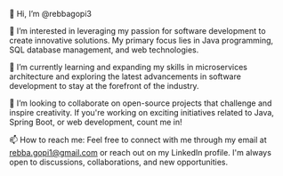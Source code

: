 👋 Hi, I’m @rebbagopi3

👀 I’m interested in leveraging my passion for software development to create innovative solutions. My primary focus lies in Java programming, SQL database management, and web technologies.

🌱 I’m currently learning and expanding my skills in microservices architecture and exploring the latest advancements in software development to stay at the forefront of the industry.

💞️ I’m looking to collaborate on open-source projects that challenge and inspire creativity. If you're working on exciting initiatives related to Java, Spring Boot, or web development, count me in!

📫 How to reach me: Feel free to connect with me through my email at rebba.gopi1@gmail.com or reach out on my LinkedIn profile. I'm always open to discussions, collaborations, and new opportunities.

<!---
rebbagopi3/rebbagopi3 is a ✨ special ✨ repository because its `README.md` (this file) appears on your GitHub profile.
You can click the Preview link to take a look at your changes.
--->
